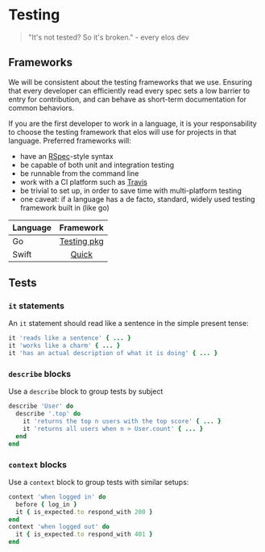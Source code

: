 Testing
=======

> "It's not tested? So it's broken." - every elos dev

Frameworks
----------

We will be consistent about the testing frameworks that we use. Ensuring that every developer can efficiently read every spec sets a low barrier to entry for contribution, and can behave as short-term documentation for common behaviors.

If you are the first developer to work in a language, it is your responsability to choose the testing framework that elos will use for projects in that language. Preferred frameworks will:

- have an [RSpec](http://rspec.info/)-style syntax
- be capable of both unit and integration testing
- be runnable from the command line
- work with a CI platform such as [Travis](https://travis-ci.org/first_sync)
- be trivial to set up, in order to save time with multi-platform testing
- one caveat: if a language has a de facto, standard, widely used testing framework built in (like go)

| Language | Framework                                     |
| -------- | :-------------------------------------------: |
| Go       | [Testing pkg](http://golang.org/pkg/testing/)  |
| Swift    | [Quick](https://github.com/Quick/Quick)       |

Tests
-----

### `it` statements

An `it` statement should read like a sentence in the simple present tense:

```ruby
it 'reads like a sentence' { ... }
it 'works like a charm' { ... }
it 'has an actual description of what it is doing' { ... }
```

### `describe` blocks

Use a `describe` block to group tests by subject

```ruby
describe 'User' do
  describe '.top' do
    it 'returns the top n users with the top score' { ... }
    it 'returns all users when n > User.count' { ... }
  end
end
```

### `context` blocks

Use a `context` block to group tests with similar setups:

```ruby
context 'when logged in' do
  before { log_in }
  it { is_expected.to respond_with 200 }
end
context 'when logged out' do
  it { is_expected.to respond_with 401 }
end
```
